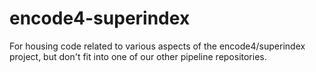# encode4-superindex
For housing code related to various aspects of the encode4/superindex project, but don't fit into one of our other pipeline repositories.
